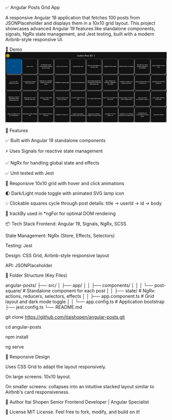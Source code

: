 ✅ Angular Posts Grid App

A responsive Angular 19 application that fetches 100 posts from JSONPlaceholder and displays them in a 10x10 grid layout. This project showcases advanced Angular 19 features like standalone components, signals, NgRx state management, and Jest testing, built with a modern Airbnb-style responsive UI.

📸 Demo
![img.png](img.png)

🚀 Features

✅ Built with Angular 19 standalone components

⚡ Uses Signals for reactive state management

✅ NgRx for handling global state and effects

✅ Unit tested with Jest

🎨 Responsive 10x10 grid with hover and click animations

🌓 Dark/Light mode toggle with animated SVG lamp icon

💡 Clickable squares cycle through post details: title → userId → id → body

🔁 trackBy used in *ngFor for optimal DOM rendering

📦 Tech Stack
Frontend: Angular 19, Signals, NgRx, SCSS

State Management: NgRx (Store, Effects, Selectors)

Testing: Jest

Design: CSS Grid, Airbnb-style responsive layout

API: JSONPlaceholder

📂 Folder Structure (Key Files)

angular-posts/
├── src/
│   ├── app/
│   │   ├── components/
│   │   │   └── post-square/        # Standalone component for each post
│   │   ├── state/                  # NgRx: actions, reducers, selectors, effects
│   │   ├── app.component.ts        # Grid layout and dark mode toggle
│   │   └── app.config.ts           # Application bootstrap
├── jest.config.ts
└── README.md

git clone https://github.com/itaishopen/angular-posts.git

cd angular-posts

npm install

ng serve

📱 Responsive Design

Uses CSS Grid to adapt the layout responsively.

On large screens: 10x10 layout.

On smaller screens: collapses into an intuitive stacked layout similar to Airbnb's card responsiveness.

👤 Author
Itai Shopen
Senior Frontend Developer | Angular Specialist

📝 License
MIT License. Feel free to fork, modify, and build on it!
